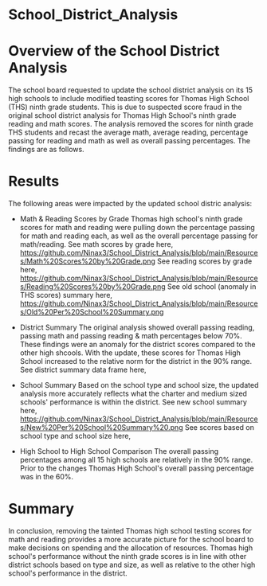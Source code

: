 # School_District_Analysis
# Overview of the School District Analysis

The school board requested to update the school district analysis on its 15 high schools to include modified teasting scores for Thomas High School (THS) ninth grade students. This is due to suspected score fraud in the original school district analysis for Thomas High School's ninth grade reading and math scores. The analysis removed the scores for ninth grade THS students and recast the average math, average reading, percentage passing for reading and math as well as overall passing percentages. The findings are as follows.

# Results

The following areas were impacted by the updated school distric analysis:
- Math & Reading Scores by Grade
Thomas high school's ninth grade scores for math and reading were pulling down the percentage passing for math and reading each, as well as the overall percentage passing for math/reading. 
See math scores by grade here, https://github.com/Ninax3/School_District_Analysis/blob/main/Resources/Math%20Scores%20by%20Grade.png
See reading scores by grade here, https://github.com/Ninax3/School_District_Analysis/blob/main/Resources/Reading%20Scores%20by%20Grade.png
See old school (anomaly in THS scores) summary here, https://github.com/Ninax3/School_District_Analysis/blob/main/Resources/Old%20Per%20School%20Summary.png 

- District Summary
The original analysis showed overall passing reading, passing math and passing reading & math percentages below 70%. These findings were an anomaly for the district scores compared to the other high shcools. With the update, these scores for Thomas High School increased to the relative norm for the district in the 90% range. See district summary data frame here, 

- School Summary
Based on the school type and school size, the updated analysis more accurately reflects what the charter and medium sized schools' performance is within the district. 
See new school summary here, https://github.com/Ninax3/School_District_Analysis/blob/main/Resources/New%20Per%20School%20Summary%20.png
See scores based on school type and school size here,  

- High School to High School Comparison
The overall passing percentages among all 15 high schools are relatively in the 90% range. Prior to the changes Thomas High School's overall passing percentage was in the 60%. 

# Summary

In conclusion, removing the tainted Thomas high school testing scores for math and reading provides a more accurate picture for the school board to make decisions on spending and the allocation of resources. Thomas high school's performance without the ninth grade scores is in line with other district schools based on type and size, as well as relative to the other high school's performance in the district. 
